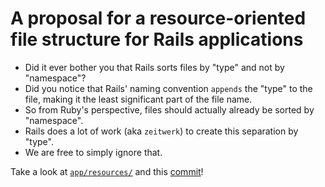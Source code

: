 # A proposal for a resource-oriented file structure for Rails applications

- Did it ever bother you that Rails sorts files by "type" and not by "namespace"?
- Did you notice that Rails' naming convention `appends` the "type" to the file, making it the least significant part of the file name.
- So from Ruby's perspective, files should actually already be sorted by "namespace".
- Rails does a lot of work (aka `zeitwerk`) to create this separation by "type".
- We are free to simply ignore that.

Take a look at [`app/resources/`](https://github.com/dunkelziffer/coloc/tree/main/app/resources) and this [commit](https://github.com/dunkelziffer/coloc/commit/6ba592e03e156dcc722a16787350d2910ada0052)!
